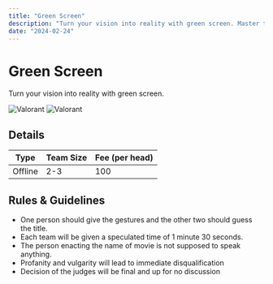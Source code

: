 ```yaml
---
title: "Green Screen"
description: "Turn your vision into reality with green screen. Master the Mimic: Where Voices and Characters Collide!"
date: "2024-02-24"
---
```


# Green Screen

Turn your vision into reality with green screen.

<div class="lg:flex">
<img src="/posters/2024/valo_A.jpg" alt="Valorant" class="w-full lg:w-96 mx-auto object-cover" />
<img src="/posters/2024/valo_B.jpg" alt="Valorant" class="w-full lg:w-96 mx-auto object-cover" />
</div>


## Details

| Type    | Team Size     | Fee (per head) |
| ------- | ------------- | -------------- |
| Offline | 2-3           | 100            |

## Rules & Guidelines

-   One person should give the gestures and the other two should guess the title.
-   Each team will be given a speculated time of 1 minute 30 seconds.
-   The person enacting the name of movie is not supposed to speak anything.
-   Profanity and vulgarity will lead to immediate disqualification
-   Decision of the judges will be final and up for no discussion

